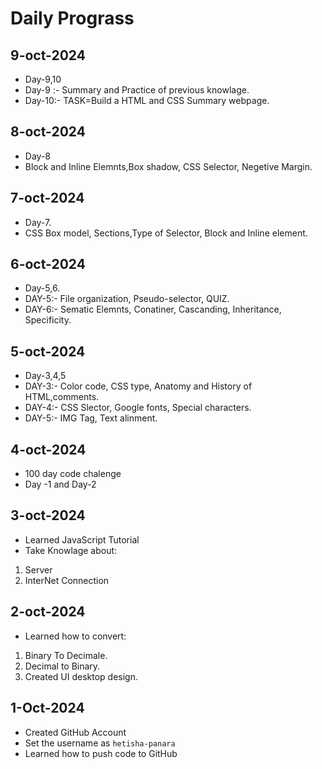 # Daily Prograss

## 9-oct-2024
- Day-9,10
- Day-9 :- Summary and Practice of previous knowlage.
- Day-10:- TASK=Build a HTML and CSS Summary webpage. 


## 8-oct-2024
- Day-8
- Block and Inline Elemnts,Box shadow, CSS Selector, Negetive Margin.

## 7-oct-2024
- Day-7.
- CSS Box model, Sections,Type of Selector, Block and Inline element.

 ## 6-oct-2024
 - Day-5,6.
 - DAY-5:- File organization, Pseudo-selector, QUIZ.
-  DAY-6:- Sematic Elemnts, Conatiner, Cascanding, Inheritance, Specificity. 

## 5-oct-2024
- Day-3,4,5
- DAY-3:- Color code, CSS type, Anatomy and History of HTML,comments.
- DAY-4:- CSS Slector, Google fonts, Special characters.
- DAY-5:- IMG Tag, Text alinment.
## 4-oct-2024
- 100 day code chalenge
- Day -1  and  Day-2 

## 3-oct-2024
- Learned JavaScript Tutorial
- Take Knowlage about:
1. Server
2. InterNet Connection

## 2-oct-2024
- Learned how to convert:
1. Binary To Decimale.
2. Decimal to Binary. 
3. Created UI desktop design.

## 1-Oct-2024

- Created GitHub Account
- Set the username as `hetisha-panara`
- Learned how to push code to GitHub